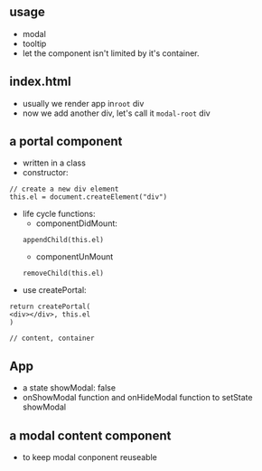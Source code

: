 ## usage
- modal
- tooltip
- let the component isn't limited by it's container.

## index.html
- usually we render app in```root``` div
- now we add another div, let's call it ```modal-root``` div

## a portal component
- written in a class
- constructor:
```
// create a new div element 
this.el = document.createElement("div")
```
- life cycle functions:
  - componentDidMount:
  ```
  appendChild(this.el)
  ```
  - componentUnMount
  ```
  removeChild(this.el)
  ```
- use createPortal:
```
return createPortal(
<div></div>, this.el
)

// content, container
```

## App
- a state showModal: false
- onShowModal function and onHideModal function to setState showModal



## a modal content component
- to keep modal conponent reuseable

